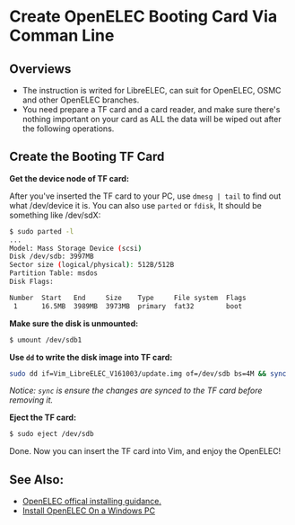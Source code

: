 # Create OpenELEC Booting Card Via Comman Line


## Overviews
* The instruction is writed for LibreELEC, can suit for OpenELEC, OSMC and other OpenELEC branches.
* You need prepare a TF card and a card reader, and make sure there's nothing important on your card as ALL the data will be wiped out after the following operations.



## Create the Booting TF Card

**Get the device node of TF card:**

After you've inserted the TF card to your PC, use `dmesg | tail` to find out what /dev/device it is. 
You can also use `parted` or `fdisk`, It should be something like /dev/sdX:
```sh
$ sudo parted -l
...
Model: Mass Storage Device (scsi)
Disk /dev/sdb: 3997MB
Sector size (logical/physical): 512B/512B
Partition Table: msdos
Disk Flags: 

Number  Start   End     Size    Type     File system  Flags
 1      16.5MB  3989MB  3973MB  primary  fat32        boot
```

**Make sure the disk is unmounted:**
```sh
$ umount /dev/sdb1
```

**Use `dd` to write the disk image into TF card:**
```sh
sudo dd if=Vim_LibreELEC_V161003/update.img of=/dev/sdb bs=4M && sync
```
*Notice: `sync` is ensure the changes are synced to the TF card before removing it.*


**Eject the TF card:**
```sh
$ sudo eject /dev/sdb
```

Done. Now you can insert the TF card into Vim, and enjoy the OpenELEC!


## See Also:
* [OpenELEC offical installing guidance.](http://wiki.openelec.tv/index.php/HOW-TO:Installing_OpenELEC/Creating_The_Install_Key)
* [Install OpenELEC On a Windows PC](https://github.com/miutv/documents/blob/master/InstallOpenELECOnWindowsPC.md)
